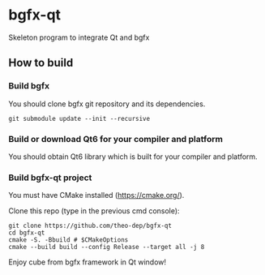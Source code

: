 # bgfx-qt
Skeleton program to integrate Qt and bgfx

## How to build

### Build bgfx
You should clone bgfx git repository and its dependencies.

```
git submodule update --init --recursive
```

### Build or download Qt6 for your compiler and platform
You should obtain Qt6 library which is built for your compiler and platform.

### Build bgfx-qt project
You must have CMake installed (https://cmake.org/).

Clone this repo (type in the previous cmd console):
```
git clone https://github.com/theo-dep/bgfx-qt
cd bgfx-qt
cmake -S. -Bbuild # $CMakeOptions
cmake --build build --config Release --target all -j 8
```

Enjoy cube from bgfx framework in Qt window!
